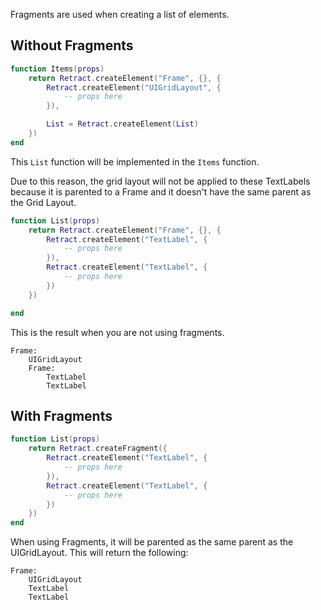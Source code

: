 Fragments are used when creating a list of elements.

## Without Fragments
```lua
function Items(props)
    return Retract.createElement("Frame", {}, {
        Retract.createElement("UIGridLayout", {
            -- props here
        }),

        List = Retract.createElement(List)
    })
end
```

This `List` function will be implemented in the `Items` function.

Due to this reason, the grid layout will not be applied to these TextLabels because it is parented to a Frame and it doesn't have the same parent as the Grid Layout.

```lua
function List(props)
    return Retract.createElement("Frame", {}, {
        Retract.createElement("TextLabel", {
            -- props here
        }),
        Retract.createElement("TextLabel", {
            -- props here
        })
    })

end
```

This is the result when you are not using fragments.
```
Frame:
    UIGridLayout
    Frame:
        TextLabel
        TextLabel
```

## With Fragments

```lua
function List(props)
    return Retract.createFragment({
        Retract.createElement("TextLabel", {
            -- props here
        }),
        Retract.createElement("TextLabel", {
            -- props here
        })
    })
end
```
When using Fragments, it will be parented as the same parent as the UIGridLayout. This will return the following:

```
Frame:
    UIGridLayout
    TextLabel
    TextLabel
```